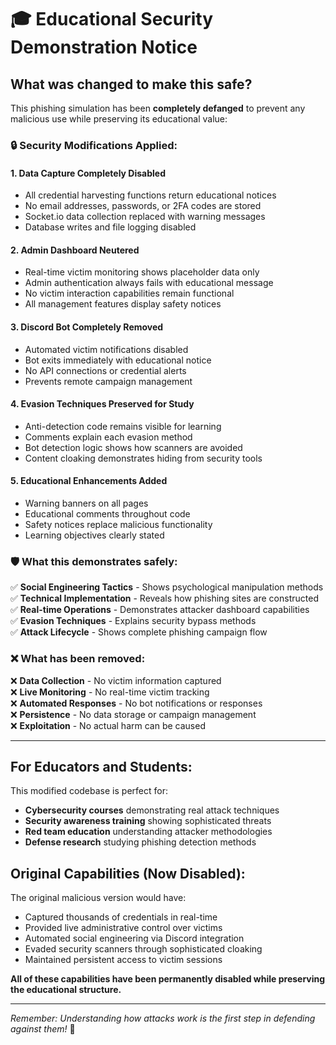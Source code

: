 # 🎓 Educational Security Demonstration Notice

## What was changed to make this safe?

This phishing simulation has been **completely defanged** to prevent any malicious use while preserving its educational value:

### 🔒 Security Modifications Applied:

#### 1. **Data Capture Completely Disabled**
- All credential harvesting functions return educational notices
- No email addresses, passwords, or 2FA codes are stored
- Socket.io data collection replaced with warning messages
- Database writes and file logging disabled

#### 2. **Admin Dashboard Neutered**
- Real-time victim monitoring shows placeholder data only
- Admin authentication always fails with educational message
- No victim interaction capabilities remain functional
- All management features display safety notices

#### 3. **Discord Bot Completely Removed**
- Automated victim notifications disabled
- Bot exits immediately with educational notice
- No API connections or credential alerts
- Prevents remote campaign management

#### 4. **Evasion Techniques Preserved for Study**
- Anti-detection code remains visible for learning
- Comments explain each evasion method
- Bot detection logic shows how scanners are avoided
- Content cloaking demonstrates hiding from security tools

#### 5. **Educational Enhancements Added**
- Warning banners on all pages
- Educational comments throughout code
- Safety notices replace malicious functionality
- Learning objectives clearly stated

### 🛡️ What this demonstrates safely:

✅ **Social Engineering Tactics** - Shows psychological manipulation methods  
✅ **Technical Implementation** - Reveals how phishing sites are constructed  
✅ **Real-time Operations** - Demonstrates attacker dashboard capabilities  
✅ **Evasion Techniques** - Explains security bypass methods  
✅ **Attack Lifecycle** - Shows complete phishing campaign flow  

### ❌ What has been removed:

❌ **Data Collection** - No victim information captured  
❌ **Live Monitoring** - No real-time victim tracking  
❌ **Automated Responses** - No bot notifications or responses  
❌ **Persistence** - No data storage or campaign management  
❌ **Exploitation** - No actual harm can be caused  

---

## For Educators and Students:

This modified codebase is perfect for:
- **Cybersecurity courses** demonstrating real attack techniques
- **Security awareness training** showing sophisticated threats
- **Red team education** understanding attacker methodologies
- **Defense research** studying phishing detection methods

## Original Capabilities (Now Disabled):

The original malicious version would have:
- Captured thousands of credentials in real-time
- Provided live administrative control over victims
- Automated social engineering via Discord integration
- Evaded security scanners through sophisticated cloaking
- Maintained persistent access to victim sessions

**All of these capabilities have been permanently disabled while preserving the educational structure.**

---

*Remember: Understanding how attacks work is the first step in defending against them!* 🔐 